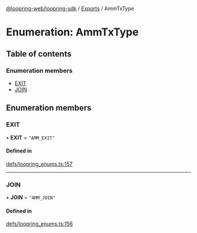 [@loopring-web/loopring-sdk](../README.md) / [Exports](../modules.md) / AmmTxType

# Enumeration: AmmTxType

## Table of contents

### Enumeration members

- [EXIT](AmmTxType.md#exit)
- [JOIN](AmmTxType.md#join)

## Enumeration members

### EXIT

• **EXIT** = `"AMM_EXIT"`

#### Defined in

[defs/loopring_enums.ts:157](https://github.com/Loopring/loopring_sdk/blob/532648f/src/defs/loopring_enums.ts#L157)

___

### JOIN

• **JOIN** = `"AMM_JOIN"`

#### Defined in

[defs/loopring_enums.ts:156](https://github.com/Loopring/loopring_sdk/blob/532648f/src/defs/loopring_enums.ts#L156)
